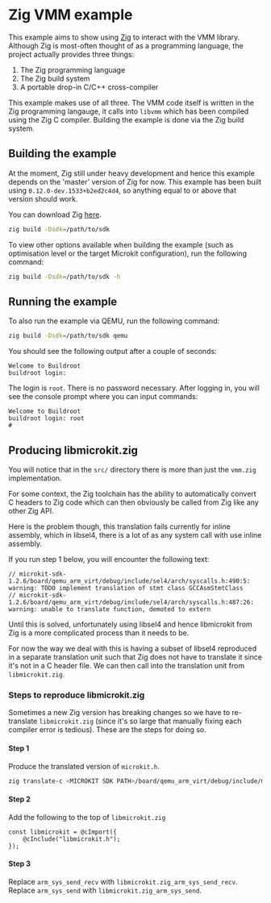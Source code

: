 # Zig VMM example

This example aims to show using [Zig](https://ziglang.org/) to interact with
the VMM library. Although Zig is most-often thought of as a programming
language, the project actually provides three things:
1. The Zig programming language
2. The Zig build system
3. A portable drop-in C/C++ cross-compiler

This example makes use of all three. The VMM code itself is written in the
Zig programming langauge, it calls into `libvmm` which has been compiled using
the Zig C compiler. Building the example is done via the Zig build system.

## Building the example

At the moment, Zig still under heavy development and hence this example depends
on the 'master' version of Zig for now. This example has been built using
`0.12.0-dev.1533+b2ed2c4d4`, so anything equal to or above that version should work.

You can download Zig [here](https://ziglang.org/download/).

```sh
zig build -Dsdk=/path/to/sdk
```

To view other options available when building the example (such as optimisation
level or the target Microkit configuration), run the following command:
```sh
zig build -Dsdk=/path/to/sdk -h
```

## Running the example

To also run the example via QEMU, run the following command:
```sh
zig build -Dsdk=/path/to/sdk qemu
```

You should see the following output after a couple of seconds:
```
Welcome to Buildroot
buildroot login:
```

The login is `root`. There is no password necessary. After logging in, you will
see the console prompt where you can input commands:
```
Welcome to Buildroot
buildroot login: root
#
```

## Producing libmicrokit.zig

You will notice that in the `src/` directory there is more than just the
`vmm.zig` implementation.

For some context, the Zig toolchain has the ability to automatically convert
C headers to Zig code which can then obviously be called from Zig like any
other Zig API.

Here is the problem though, this translation fails currently for inline assembly,
which in libsel4, there is a lot of as any system call with use inline assembly.

If you run step 1 below, you will encounter the following text:
```
// microkit-sdk-1.2.6/board/qemu_arm_virt/debug/include/sel4/arch/syscalls.h:490:5: warning: TODO implement translation of stmt class GCCAsmStmtClass
// microkit-sdk-1.2.6/board/qemu_arm_virt/debug/include/sel4/arch/syscalls.h:487:26: warning: unable to translate function, demoted to extern
```

Until this is solved, unfortunately using libsel4 and hence libmicrokit from Zig
is a more complicated process than it needs to be.

For now the way we deal with this is having a subset of libsel4 reproduced in
a separate translation unit such that Zig does not have to translate it since
it's not in a C header file. We can then call into the translation unit from
`libmicrokit.zig`.

### Steps to reproduce libmicrokit.zig

Sometimes a new Zig version has breaking changes so we have to re-translate
`libmicrokit.zig` (since it's so large that manually fixing each compiler error
is tedious). These are the steps for doing so.

#### Step 1

Produce the translated version of `microkit.h`.
```sh
zig translate-c <MICROKIT SDK PATH>/board/qemu_arm_virt/debug/include/microkit.h -I <MICROKIT SDK PATH>/board/qemu_arm_virt/debug/include -target aarch64-freestanding > src/libmicrokit.zig
```

#### Step 2

Add the following to the top of `libmicrokit.zig`
```zig
const libmicrokit = @cImport({
    @cInclude("libmicrokit.h");
});
```

#### Step 3

Replace `arm_sys_send_recv` with `libmicrokit.zig_arm_sys_send_recv`.
Replace `arm_sys_send` with `libmicrokit.zig_arm_sys_send`.
